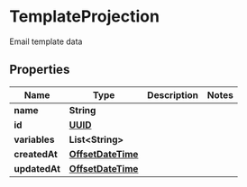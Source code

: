 

# TemplateProjection

Email template data
## Properties

Name | Type | Description | Notes
------------ | ------------- | ------------- | -------------
**name** | **String** |  | 
**id** | [**UUID**](UUID) |  | 
**variables** | **List&lt;String&gt;** |  | 
**createdAt** | [**OffsetDateTime**](OffsetDateTime) |  | 
**updatedAt** | [**OffsetDateTime**](OffsetDateTime) |  | 



